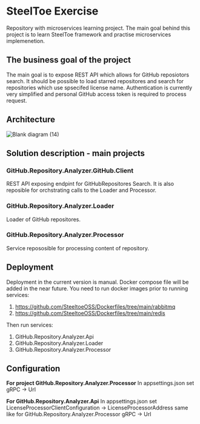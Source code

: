 # **SteelToe Exercise**

Repository with microservices learning project. The main goal behind this project is to learn SteelToe framework and practise microservices implemenetion.

## The business goal of the project

The main goal is to expose REST API which allows for GitHub reposiotors search. It should be possible to load starred repositores and search for repositories which use spsecifed license name. Authentication is currently very simplified and personal GitHub access token is required to process request.

## Architecture

![Blank diagram (14)](https://user-images.githubusercontent.com/47285958/153775029-ca328a1e-78f6-495f-a29b-25466d4a945e.png)

## Solution description - main projects

### GitHub.Repository.Analyzer.GitHub.Client
REST API exposing endpint for GitHubRepositores Search. It is also reposible for orchstrating calls to the Loader and Processor.

### GitHub.Repository.Analyzer.Loader
Loader of GitHub repositores.

### GitHub.Repository.Analyzer.Processor
Service repososible for processing content of repository.

## Deployment
Deployment in the current version is manual. Docker compose file will be added in the near future.  You need to run docker images prior to running services:

1. https://github.com/SteeltoeOSS/Dockerfiles/tree/main/rabbitmq
2. https://github.com/SteeltoeOSS/Dockerfiles/tree/main/redis

Then run services:
1. GitHub.Repository.Analyzer.Api
2. GitHub.Repository.Analyzer.Loader
3. GitHub.Repository.Analyzer.Processor

## Configuration
**For project GitHub.Repository.Analyzer.Processor**
In appsettings.json set gRPC -> Url

**For GitHub.Repository.Analyzer.Api**
In appsettings.json set LicenseProcessorClientConfiguration -> LicenseProcessorAddress same like for GitHub.Repository.Analyzer.Processor gRPC -> Url
